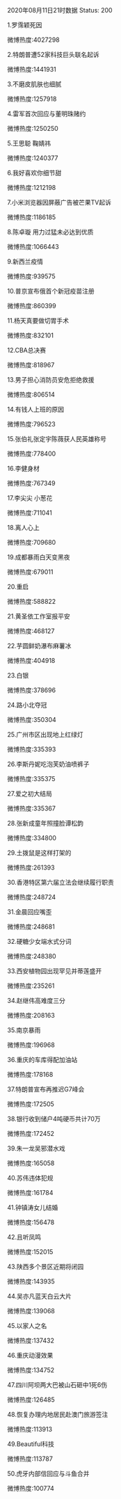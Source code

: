 2020年08月11日21时数据
Status: 200

1.罗霈颖死因

微博热度:4027298

2.特朗普遭52家科技巨头联名起诉

微博热度:1441931

3.不磨皮肌肤也细腻

微博热度:1257918

4.雷军首次回应与董明珠赌约

微博热度:1250250

5.王思聪 鞠婧祎

微博热度:1240377

6.我好喜欢你细节甜

微博热度:1212198

7.小米浏览器因屏蔽广告被芒果TV起诉

微博热度:1186185

8.陈卓璇 用力过猛未必达到优质

微博热度:1066443

9.新西兰疫情

微博热度:939575

10.普京宣布俄首个新冠疫苗注册

微博热度:860399

11.杨天真要做切胃手术

微博热度:832101

12.CBA总决赛

微博热度:818967

13.男子担心消防员安危拒绝救援

微博热度:806514

14.有钱人上班的原因

微博热度:796523

15.张伯礼张定宇陈薇获人民英雄称号

微博热度:778400

16.李健身材

微博热度:767349

17.李尖尖 小葱花

微博热度:711041

18.离人心上

微博热度:709680

19.成都暴雨白天变黑夜

微博热度:679011

20.重启

微博热度:588822

21.黄圣依工作室报平安

微博热度:468127

22.芋圆鲜奶瀑布麻薯冰

微博热度:404918

23.白银

微博热度:378696

24.路小北夺冠

微博热度:350304

25.广州市区出现地上红绿灯

微博热度:335393

26.李斯丹妮吃泡芙奶油喷裤子

微博热度:335375

27.爱之初大结局

微博热度:335367

28.张新成童年照撞脸谭松韵

微博热度:334800

29.土拨鼠是这样打架的

微博热度:261393

30.香港特区第六届立法会继续履行职责

微博热度:248724

31.金晨回应嘴歪

微博热度:248681

32.硬糖少女端水式分词

微博热度:248380

33.西安植物园出现罕见并蒂莲盛开

微博热度:235261

34.赵继伟高难度三分

微博热度:208163

35.南京暴雨

微博热度:196968

36.重庆的车库得配加油站

微博热度:178168

37.特朗普宣布再推迟G7峰会

微博热度:172505

38.银行收到储户4吨硬币共计70万

微博热度:172452

39.朱一龙吴邪潜水戏

微博热度:165058

40.苏伟违体犯规

微博热度:161784

41.钟镇涛女儿结婚

微博热度:156478

42.且听凤鸣

微博热度:152015

43.陕西多个景区近期将闭园

微博热度:143935

44.吴亦凡蓝天白云大片

微博热度:139068

45.以家人之名

微博热度:137432

46.重庆动漫效果

微博热度:134752

47.四川阿坝两大巴被山石砸中1死6伤

微博热度:126485

48.恢复办理内地居民赴澳门旅游签注

微博热度:113913

49.Beautiful科技

微博热度:113787

50.虎牙内部信回应与斗鱼合并

微博热度:100774


